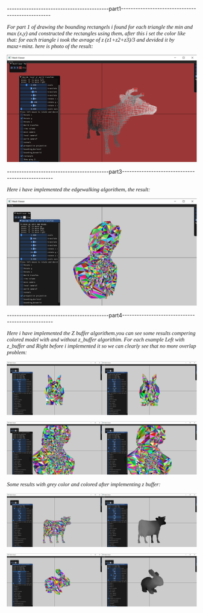 ------------------------------------------part1-------------------------------------------------

<p style="font-family: times, serif; font-size:11pt; font-style:italic">
For part 1 of drawing the bounding rectangels i found for each triangle the min and max (x,y)
and constructed the rectangles using them, after this i set the color like that:
for each triangle i took the avrage of z (z1+z2+z3)/3 and devided it by maxz+minz.
here is photo of the result:
</p>

![bounding](rectangels.png "bounding")







------------------------------------------part3-------------------------------------------------

<p style="font-family: times, serif; font-size:11pt; font-style:italic">
  Here i have implemented the edgewalking algorithem, the result:
</p>


![bet](OVERLAPP.png "bet")







------------------------------------------part4-------------------------------------------------


<p style="font-family: times, serif; font-size:11pt; font-style:italic">
 Here i have implemented the Z buffer algorithem.you can see some results compering colored model 
 with and without z_buffer algorithim.
 For each example Left with z_buffer and Right before i implemented it so we can clearly see that no more overlap problem:
</p>

![bet](rabitt.png "bet")

![bet](bett.png "bet")


<p style="font-family: times, serif; font-size:11pt; font-style:italic">
  Some results with grey color and colored after implementing z buffer:
</p>

![bet](cowg.png "bet")

![bet](rg1.png "bet")

